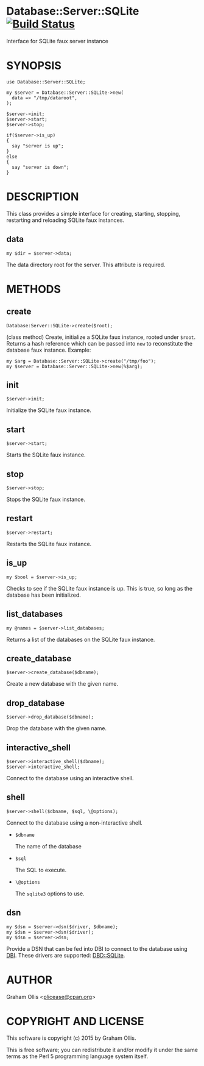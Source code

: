 # Database::Server::SQLite [![Build Status](https://secure.travis-ci.org/plicease/Database-Server-SQLite.png)](http://travis-ci.org/plicease/Database-Server-SQLite)

Interface for SQLite faux server instance

# SYNOPSIS

    use Database::Server::SQLite;
    
    my $server = Database::Server::SQLite->new(
      data => "/tmp/dataroot",
    );
    
    $server->init;
    $server->start;
    $server->stop;
    
    if($server->is_up)
    {
      say "server is up";
    }
    else
    {
      say "server is down";
    }

# DESCRIPTION

This class provides a simple interface for creating, starting, stopping,
restarting and reloading SQLite faux instances.

## data

    my $dir = $server->data;

The data directory root for the server.  This
attribute is required.

# METHODS

## create

    Database:Server::SQLite->create($root);

(class method)
Create, initialize a SQLite faux instance, rooted under `$root`.  Returns
a hash reference which can be passed into `new` to reconstitute the 
database faux instance.  Example:

    my $arg = Database::Server::SQLite->create("/tmp/foo");
    my $server = Database::Server::SQLite->new(%$arg);

## init

    $server->init;

Initialize the SQLite faux instance.

## start

    $server->start;

Starts the SQLite faux instance.

## stop

    $server->stop;

Stops the SQLite faux instance.

## restart

    $server->restart;

Restarts the SQLite faux instance.

## is\_up

    my $bool = $server->is_up;

Checks to see if the SQLite faux instance is up.
This is true, so long as the database has been initialized.

## list\_databases

    my @names = $server->list_databases;

Returns a list of the databases on the SQLite faux instance.

## create\_database

    $server->create_database($dbname);

Create a new database with the given name.

## drop\_database

    $server->drop_database($dbname);

Drop the database with the given name.

## interactive\_shell

    $server->interactive_shell($dbname);
    $server->interactive_shell;

Connect to the database using an interactive shell.

## shell

    $server->shell($dbname, $sql, \@options);

Connect to the database using a non-interactive shell.

- `$dbname`

    The name of the database

- `$sql`

    The SQL to execute.

- `\@options`

    The `sqlite3` options to use.

## dsn

    my $dsn = $server->dsn($driver, $dbname);
    my $dsn = $server->dsn($driver);
    my $dsn = $server->dsn;

Provide a DSN that can be fed into DBI to connect to the database using [DBI](https://metacpan.org/pod/DBI).  These drivers are supported: [DBD::SQLite](https://metacpan.org/pod/DBD::SQLite).

# AUTHOR

Graham Ollis &lt;plicease@cpan.org>

# COPYRIGHT AND LICENSE

This software is copyright (c) 2015 by Graham Ollis.

This is free software; you can redistribute it and/or modify it under
the same terms as the Perl 5 programming language system itself.
